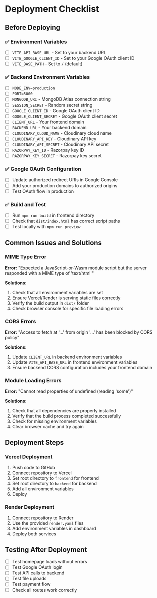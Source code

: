 # Deployment Checklist

## Before Deploying

### ✅ Environment Variables
- [ ] `VITE_API_BASE_URL` - Set to your backend URL
- [ ] `VITE_GOOGLE_CLIENT_ID` - Set to your Google OAuth client ID
- [ ] `VITE_BASE_PATH` - Set to `/` (default)

### ✅ Backend Environment Variables
- [ ] `NODE_ENV=production`
- [ ] `PORT=5000`
- [ ] `MONGODB_URI` - MongoDB Atlas connection string
- [ ] `SESSION_SECRET` - Random secret string
- [ ] `GOOGLE_CLIENT_ID` - Google OAuth client ID
- [ ] `GOOGLE_CLIENT_SECRET` - Google OAuth client secret
- [ ] `CLIENT_URL` - Your frontend domain
- [ ] `BACKEND_URL` - Your backend domain
- [ ] `CLOUDINARY_CLOUD_NAME` - Cloudinary cloud name
- [ ] `CLOUDINARY_API_KEY` - Cloudinary API key
- [ ] `CLOUDINARY_API_SECRET` - Cloudinary API secret
- [ ] `RAZORPAY_KEY_ID` - Razorpay key ID
- [ ] `RAZORPAY_KEY_SECRET` - Razorpay key secret

### ✅ Google OAuth Configuration
- [ ] Update authorized redirect URIs in Google Console
- [ ] Add your production domains to authorized origins
- [ ] Test OAuth flow in production

### ✅ Build and Test
- [ ] Run `npm run build` in frontend directory
- [ ] Check that `dist/index.html` has correct script paths
- [ ] Test locally with `npm run preview`

## Common Issues and Solutions

### MIME Type Error
**Error:** "Expected a JavaScript-or-Wasm module script but the server responded with a MIME type of 'text/html'"

**Solutions:**
1. Check that all environment variables are set
2. Ensure Vercel/Render is serving static files correctly
3. Verify the build output in `dist/` folder
4. Check browser console for specific file loading errors

### CORS Errors
**Error:** "Access to fetch at '...' from origin '...' has been blocked by CORS policy"

**Solutions:**
1. Update `CLIENT_URL` in backend environment variables
2. Update `VITE_API_BASE_URL` in frontend environment variables
3. Ensure backend CORS configuration includes your frontend domain

### Module Loading Errors
**Error:** "Cannot read properties of undefined (reading 'some')"

**Solutions:**
1. Check that all dependencies are properly installed
2. Verify that the build process completed successfully
3. Check for missing environment variables
4. Clear browser cache and try again

## Deployment Steps

### Vercel Deployment
1. Push code to GitHub
2. Connect repository to Vercel
3. Set root directory to `frontend` for frontend
4. Set root directory to `backend` for backend
5. Add all environment variables
6. Deploy

### Render Deployment
1. Connect repository to Render
2. Use the provided `render.yaml` files
3. Add environment variables in dashboard
4. Deploy both services

## Testing After Deployment
- [ ] Test homepage loads without errors
- [ ] Test Google OAuth login
- [ ] Test API calls to backend
- [ ] Test file uploads
- [ ] Test payment flow
- [ ] Check all routes work correctly 